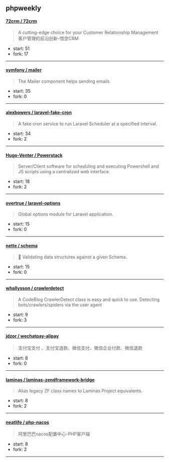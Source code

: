 ## phpweekly

#### [72crm / 72crm](https://github.com/72crm/72crm)

> A cutting-edge choice for your Customer Relationship Management 客户管理的前沿创新-悟空CRM

+ start: 51
+ fork: 17

----


#### [symfony / mailer](https://github.com/symfony/mailer)

> The Mailer component helps sending emails

+ start: 35
+ fork: 0

----


#### [alexbowers / laravel-fake-cron](https://github.com/alexbowers/laravel-fake-cron)

> A fake cron service to run Laravel Scheduler at a specified interval.

+ start: 34
+ fork: 2

----


#### [Hugo-Venter / Powerstack](https://github.com/Hugo-Venter/Powerstack)

> Server/Client software for scheduling and executing Powershell and JS scripts using a centralized web interface.

+ start: 18
+ fork: 2

----


#### [overtrue / laravel-options](https://github.com/overtrue/laravel-options)

> Global options module for Laravel application.

+ start: 15
+ fork: 0

----


#### [nette / schema](https://github.com/nette/schema)

> 📐 Validating data structures against a given Schema.

+ start: 15
+ fork: 0

----


#### [whallysson / crawlerdetect](https://github.com/whallysson/crawlerdetect)

> A CodeBlog CrawlerDetect class is easy and quick to use. Detecting bots/crawlers/spiders via the user agent

+ start: 9
+ fork: 3

----


#### [jdzor / wechatpay-alipay](https://github.com/jdzor/wechatpay-alipay)

> 支付宝支付 、支付宝退款、微信支付、微信企业付款、微信退款

+ start: 8
+ fork: 0

----


#### [laminas / laminas-zendframework-bridge](https://github.com/laminas/laminas-zendframework-bridge)

> Alias legacy ZF class names to Laminas Project equivalents.

+ start: 8
+ fork: 2

----


#### [neatlife / php-nacos](https://github.com/neatlife/php-nacos)

> 阿里巴巴nacos配置中心-PHP客户端

+ start: 8
+ fork: 2

----


